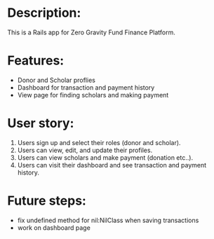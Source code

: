 # Description:

This is a Rails app for Zero Gravity Fund Finance Platform.

# Features:
* Donor and Scholar proflies
* Dashboard for transaction and payment history 
* View page for finding scholars and making payment

# User story:
1. Users sign up and select their roles (donor and scholar).
2. Users can view, edit, and update their profiles.
3. Users can view scholars and make payment (donation etc..). 
4. Users can visit their dashboard and see transaction and payment history. 

# Future steps:
* fix undefined method for nil:NilClass when saving transactions
* work on dashboard page
